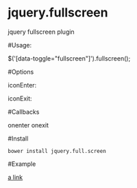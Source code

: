 # jquery.fullscreen
jquery fullscreen plugin




#Usage:

 $('[data-toggle="fullscreen"]').fullscreen();


#Options

  iconEnter:

  iconExit:

#Callbacks

onenter
onexit


#Install

    bower install jquery.full.screen

#Example

[a link](http://p34eu.github.io/jquery.fullscreen/)
